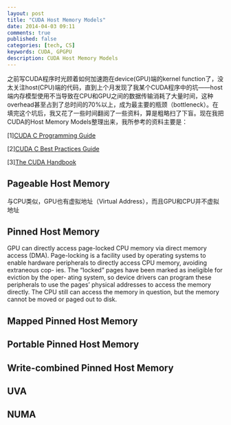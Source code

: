 ```yaml
---
layout: post
title: "CUDA Host Memory Models"
date: 2014-04-03 09:11
comments: true
published: false
categories: [tech, CS]
keywords: CUDA, GPGPU
description: CUDA Host Memory Models
---
```

之前写CUDA程序时光顾着如何加速跑在device(GPU)端的kernel function了，没太关注host(CPU)端的代码，直到上个月发现了我某个CUDA程序中的坑——host端内存模型使用不当导致在CPU和GPU之间的数据传输消耗了大量时间，这种overhead甚至占到了总时间的70%以上，成为最主要的瓶颈（bottleneck）。在填完这个坑后，我又花了一些时间翻阅了一些资料，算是粗略扫了下盲。现在我把CUDA的Host Memory Models整理出来，我所参考的资料主要是：

[1][CUDA C Programming Guide](http://docs.nvidia.com/cuda/cuda-c-programming-guide)

[2][CUDA C Best Practices Guide](http://docs.nvidia.com/cuda/cuda-c-best-practices-guide)

[3][The CUDA Handbook](http://www.cudahandbook.com/)

<!-- more -->

## Pageable Host Memory ##
与CPU类似，GPU也有虚拟地址（Virtual Address），而且GPU和CPU并不虚拟地址


## Pinned Host Memory ##

GPU can directly access page-locked CPU memory via direct memory access (DMA). Page-locking is a facility used by operating systems to enable hardware peripherals to directly access CPU memory, avoiding extraneous cop- ies. The “locked” pages have been marked as ineligible for eviction by the oper- ating system, so device drivers can program these peripherals to use the pages’ physical addresses to access the memory directly. The CPU still can access the memory in question, but the memory cannot be moved or paged out to disk.

## Mapped Pinned Host Memory ##

## Portable Pinned Host Memory ##

## Write-combined Pinned Host Memory ##

## UVA ##

## NUMA ##


